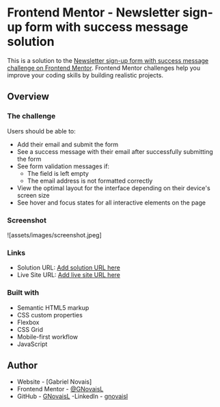 # Frontend Mentor - Newsletter sign-up form with success message solution

This is a solution to the [Newsletter sign-up form with success message challenge on Frontend Mentor](https://www.frontendmentor.io/challenges/newsletter-signup-form-with-success-message-3FC1AZbNrv). Frontend Mentor challenges help you improve your coding skills by building realistic projects. 

## Overview

### The challenge

Users should be able to:

- Add their email and submit the form
- See a success message with their email after successfully submitting the form
- See form validation messages if:
  - The field is left empty
  - The email address is not formatted correctly
- View the optimal layout for the interface depending on their device's screen size
- See hover and focus states for all interactive elements on the page

### Screenshot

![assets/images/screenshot.jpeg]

### Links

- Solution URL: [Add solution URL here](https://github.com/GNovaisL/Newsletter-sign-up)
- Live Site URL: [Add live site URL here](https://gnovaisl.github.io/Newsletter-sign-up/)

### Built with

- Semantic HTML5 markup
- CSS custom properties
- Flexbox
- CSS Grid
- Mobile-first workflow
- JavaScript

## Author

- Website - [Gabriel Novais]
- Frontend Mentor - [@GNovaisL](https://www.frontendmentor.io/profile/GNovaisL)
- GitHub - [GNovaisL](https://github.com/GNovaisL)
-LinkedIn - [gnovaisl](https://www.linkedin.com/in/gnovaisl/)
